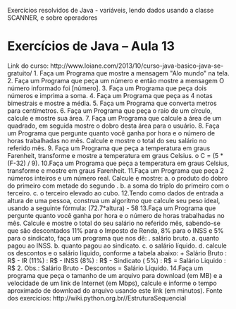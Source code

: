 
Exercícios resolvidos de Java - variáveis, lendo dados usando a classe SCANNER, e sobre operadores

<h1>Exercícios	 de	 Java	 –	 Aula	 13</h1>	  Link do curso: http://www.loiane.com/2013/10/curso-java-basico-java-se-gratuito/ 1. Faça um Programa que mostre a mensagem "Alo mundo" na tela. 2. Faça um Programa que peça um número e então mostre a mensagem O número informado foi [número]. 3. Faça um Programa que peça dois números e imprima a soma. 4. Faça um Programa que peça as 4 notas bimestrais e mostre a média. 5. Faça um Programa que converta metros para centímetros. 6. Faça um Programa que peça o raio de um círculo, calcule e mostre sua área. 7. Faça um Programa que calcule a área de um quadrado, em seguida mostre o dobro desta área para o usuário. 8. Faça um Programa que pergunte quanto você ganha por hora e o número de horas trabalhadas no mês. Calcule e mostre o total do seu salário no referido mês. 9. Faça um Programa que peça a temperatura em graus Farenheit, transforme e mostre a temperatura em graus Celsius. o C = (5 * (F-32) / 9). 10.Faça um Programa que peça a temperatura em graus Celsius, transforme e mostre em graus Farenheit. 11.Faça um Programa que peça 2 números inteiros e um número real. Calcule e mostre: a. o produto do dobro do primeiro com metade do segundo . b. a soma do triplo do primeiro com o terceiro. c. o terceiro elevado ao cubo. 12.Tendo como dados de entrada a altura de uma pessoa, construa um algoritmo que calcule seu peso ideal, usando a seguinte fórmula: (72.7*altura) - 58 13.Faça um Programa que pergunte quanto você ganha por hora e o número de horas trabalhadas no mês. Calcule e mostre o total do seu salário no referido mês, sabendo-se que são descontados 11% para o Imposto de Renda, 8% para o INSS e 5% para o sindicato, faça um programa que nos dê: . salário bruto. a. quanto pagou ao INSS. b. quanto pagou ao sindicato. c. o salário líquido. d. calcule os descontos e o salário líquido, conforme a tabela abaixo: + Salário Bruto : R$ - IR (11%) : R$ - INSS (8%) : R$ - Sindicato ( 5%) : R$ = Salário Liquido : R$
2.  	  Obs.: Salário Bruto - Descontos = Salário Líquido. 14.Faça um programa que peça o tamanho de um arquivo para download (em MB) e a velocidade de um link de Internet (em Mbps), calcule e informe o tempo aproximado de download do arquivo usando este link (em minutos). Fonte dos exercícios: http://wiki.python.org.br//EstruturaSequencial  

